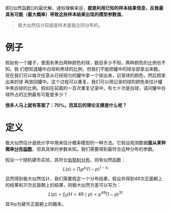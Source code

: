 即[[似然函数]]的最优解，通俗理解来说，**就是利用已知的样本结果信息，反推最具有可能（最大概率）导致这些样本结果出现的模型参数值**。

> 极大似然估计前提是样本是独立同分布的。
# 例子
假如有一个罐子，里面有黑白两种颜色的球，数目多少不知，两种颜色的比例也不知。我 们想知道罐中白球和黑球的比例，但我们不能把罐中的球全部拿出来数。现在我们可以每次任意从已经摇匀的罐中拿一个球出来，记录球的颜色，然后把拿出来的球 再放回罐中。这个过程可以重复，我们可以用记录的球的颜色来估计罐中黑白球的比例。假如在前面的一百次重复记录中，有七十次是白球，请问罐中白球所占的比例最有可能是多少？

**很多人马上就有答案了：70%。而其后的理论支撑是什么呢？**

# 定义
极大似然估计是统计学中用来估计概率模型的一种方法。它假设观测数据**服从某种概率[分布函数](分布函数.md)**，但其具体的参数未知。我们需要得到最符合这种分布的参数。

假设一个随机硬币实验，其符合[伯努利分布](伯努利分布.md)，则有似然函数：
$$
L(x) = \prod_i p^{x_{i}}(1-p)^{1-x_i}
$$
显然得到极大似然估计，我们需要假定一个分布结果，假设共得到49次正面朝上的结果和31次反面朝上的结果，则极大似然方差可以写为：
$$
L(p) = f_D(H=49 \mid p) = p^{49} (1-p)^{31}
$$
其中p为硬币正面朝上的概率。